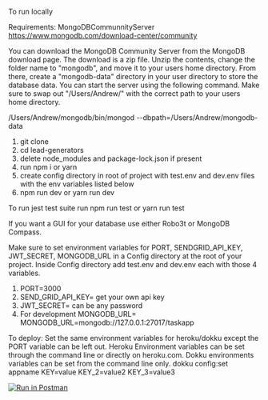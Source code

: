 To run locally

Requirements: MongoDBCommunnityServer
https://www.mongodb.com/download-center/community

You can download the MongoDB Community Server from the MongoDB download page. The download is a zip file. Unzip the contents, change the folder name to "mongodb", and move it to your users home directory. From there, create a "mongodb-data" directory in your user directory to store the database data.
You can start the server using the following command. Make sure to swap out "/Users/Andrew/" with the correct path to your users home directory.

/Users/Andrew/mongodb/bin/mongod --dbpath=/Users/Andrew/mongodb-data

1. git clone
2. cd lead-generators
3. delete node_modules and package-lock.json if present
4. run npm i or yarn
5. create config directory in root of project with test.env and dev.env files with the env variables listed below
6. npm run dev or yarn run dev

To run jest test suite run npm run test or yarn run test

If you want a GUI for your database use either Robo3t or MongoDB Compass.

Make sure to set environment variables for PORT, SENDGRID_API_KEY, JWT_SECRET, MONGODB_URL in a Config directory at the root of your project. Inside Config directory add test.env and dev.env each with those 4 variables.

1) PORT=3000
2) SEND_GRID_API_KEY= get your own api key
3) JWT_SECRET= can be any password
4) For development MONGODB_URL= MONGODB_URL=mongodb://127.0.0.1:27017/taskapp

To deploy:
Set the same environment variables for heroku/dokku except the PORT variable can be left out.
Heroku Environment variables can be set through the command line or directly on heroku.com.
Dokku environments variables can be set from the command line only.
dokku config:set appname KEY=value KEY_2=value2 KEY_3=value3

[![Run in Postman](https://run.pstmn.io/button.svg)](https://app.getpostman.com/run-collection/9736846b31eae2710b6c)
